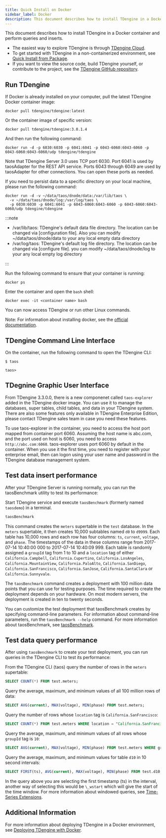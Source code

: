 ```yaml
---
title: Quick Install on Docker
sidebar_label: Docker
description: This document describes how to install TDengine in a Docker container and perform queries and inserts.
---
```


This document describes how to install TDengine in a Docker container and perform queries and inserts.

- The easiest way to explore TDengine is through [TDengine Cloud](https://cloud.tdengine.com).
- To get started with TDengine in a non-containerized environment, see [Quick Install from Package](../../get-started/package).
- If you want to view the source code, build TDengine yourself, or contribute to the project, see the [TDengine GitHub repository](https://github.com/taosdata/TDengine).

## Run TDengine

If Docker is already installed on your computer, pull the latest TDengine Docker container image:

```shell
docker pull tdengine/tdengine:latest
```

Or the container image of specific version:

```shell
docker pull tdengine/tdengine:3.0.1.4
```

And then run the following command:

```shell
docker run -d -p 6030:6030 -p 6041:6041 -p 6043-6060:6043-6060 -p 6043-6060:6043-6060/udp tdengine/tdengine
```

Note that TDengine Server 3.0 uses TCP port 6030. Port 6041 is used by taosAdapter for the REST API service. Ports 6043 through 6049 are used by taosAdapter for other connections. You can open these ports as needed.

If you need to persist data to a specific directory on your local machine, please run the following command:
```shell
docker run -d -v ~/data/taos/dnode/data:/var/lib/taos \
  -v ~/data/taos/dnode/log:/var/log/taos \
  -p 6030:6030 -p 6041:6041 -p 6043-6060:6043-6060 -p 6043-6060:6043-6060/udp tdengine/tdengine
```
:::note

- /var/lib/taos: TDengine's default data file directory. The location can be changed via [configuration file]. Also you can modify ~/data/taos/dnode/data to your any local empty data directory
- /var/log/taos: TDengine's default log file directory. The location can be changed via [configure file]. you can modify ~/data/taos/dnode/log to your any local empty log directory

:::


Run the following command to ensure that your container is running:

```shell
docker ps
```

Enter the container and open the `bash` shell:

```shell
docker exec -it <container name> bash
```

You can now access TDengine or run other Linux commands.

Note: For information about installing docker, see the [official documentation](https://docs.docker.com/get-docker/).

## TDengine Command Line Interface

On the container, run the following command to open the TDengine CLI:

```
$ taos

taos>

```

## TDegnine Graphic User Interface

From TDengine 3.3.0.0, there is a new componenet called `taos-explorer` added in the TDengine docker image. You can use it to manage the databases, super tables, child tables, and data in your TDengine system. There are also some features only available in TDengine Enterprise Edition, please contact TDengine sales team in case you need these features.

To use taos-explorer in the container, you need to access the host port mapped from container port 6060. Assuming the host name is abc.com, and the port used on host is 6060, you need to access `http://abc.com:6060`. taos-explorer uses port 6060 by default in the container. When you use it the first time, you need to register with your enterprise email, then can logon using your user name and password in the TDengine database management system.

## Test data insert performance

After your TDengine Server is running normally, you can run the taosBenchmark utility to test its performance:

Start TDengine service and execute `taosBenchmark` (formerly named `taosdemo`) in a terminal.

```bash
taosBenchmark
```

This command creates the `meters` supertable in the `test` database. In the `meters` supertable, it then creates 10,000 subtables named `d0` to `d9999`. Each table has 10,000 rows and each row has four columns: `ts`, `current`, `voltage`, and `phase`. The timestamps of the data in these columns range from 2017-07-14 10:40:00 000 to 2017-07-14 10:40:09 999. Each table is randomly assigned a `groupId` tag from 1 to 10 and a `location` tag of either `California.Campbell`, `California.Cupertino`, `California.LosAngeles`, `California.MountainView`, `California.PaloAlto`, `California.SanDiego`, `California.SanFrancisco`, `California.SanJose`, `California.SantaClara` or `California.Sunnyvale`.

The `taosBenchmark` command creates a deployment with 100 million data points that you can use for testing purposes. The time required to create the deployment depends on your hardware. On most modern servers, the deployment is created in ten to twenty seconds.

You can customize the test deployment that taosBenchmark creates by specifying command-line parameters. For information about command-line parameters, run the `taosBenchmark --help` command. For more information about taosBenchmark, see [taosBenchmark](../../reference/components/taosbenchmark).

## Test data query performance

After using `taosBenchmark` to create your test deployment, you can run queries in the TDengine CLI to test its performance:

From the TDengine CLI (taos) query the number of rows in the `meters` supertable:

```sql
SELECT COUNT(*) FROM test.meters;
```

Query the average, maximum, and minimum values of all 100 million rows of data:

```sql
SELECT AVG(current), MAX(voltage), MIN(phase) FROM test.meters;
```

Query the number of rows whose `location` tag is `California.SanFrancisco`:

```sql
SELECT COUNT(*) FROM test.meters WHERE location = "California.SanFrancisco";
```

Query the average, maximum, and minimum values of all rows whose `groupId` tag is `10`:

```sql
SELECT AVG(current), MAX(voltage), MIN(phase) FROM test.meters WHERE groupId = 10;
```

Query the average, maximum, and minimum values for table `d10` in 10 second intervals:

```sql
SELECT FIRST(ts), AVG(current), MAX(voltage), MIN(phase) FROM test.d10 INTERVAL(10s);
```

In the query above you are selecting the first timestamp (ts) in the interval, another way of selecting this would be `\_wstart` which will give the start of the time window. For more information about windowed queries, see [Time-Series Extensions](../../reference/taos-sql/distinguished/).


## Additional Information

For more information about deploying TDengine in a Docker environment, see [Deploying TDengine with Docker](../../operation/deployment/#docker).
